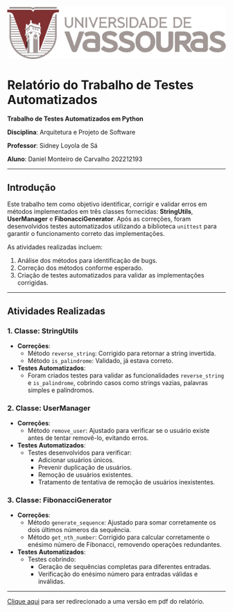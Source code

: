 ![image](img/Universidade_Vassouras_Logo.png)

# Relatório do Trabalho de Testes Automatizados

**Trabalho de Testes Automatizados em Python**  

**Disciplina**: Arquitetura e Projeto de Software

**Professor**: Sidney Loyola de Sá

**Aluno**: Daniel Monteiro de Carvalho 202212193  

---

## Introdução
Este trabalho tem como objetivo identificar, corrigir e validar erros em métodos implementados em três classes fornecidas: **StringUtils**, **UserManager** e **FibonacciGenerator**. Após as correções, foram desenvolvidos testes automatizados utilizando a biblioteca `unittest` para garantir o funcionamento correto das implementações.

As atividades realizadas incluem:
1. Análise dos métodos para identificação de bugs.
2. Correção dos métodos conforme esperado.
3. Criação de testes automatizados para validar as implementações corrigidas.

---

## Atividades Realizadas

### 1. Classe: **StringUtils**
- **Correções**:
  - Método `reverse_string`: Corrigido para retornar a string invertida.
  - Método `is_palindrome`: Validado, já estava correto.
- **Testes Automatizados**:
  - Foram criados testes para validar as funcionalidades `reverse_string` e `is_palindrome`, cobrindo casos como strings vazias, palavras simples e palíndromos.

### 2. Classe: **UserManager**
- **Correções**:
  - Método `remove_user`: Ajustado para verificar se o usuário existe antes de tentar removê-lo, evitando erros.
- **Testes Automatizados**:
  - Testes desenvolvidos para verificar:
    - Adicionar usuários únicos.
    - Prevenir duplicação de usuários.
    - Remoção de usuários existentes.
    - Tratamento de tentativa de remoção de usuários inexistentes.

### 3. Classe: **FibonacciGenerator**
- **Correções**:
  - Método `generate_sequence`: Ajustado para somar corretamente os dois últimos números da sequência.
  - Método `get_nth_number`: Corrigido para calcular corretamente o enésimo número de Fibonacci, removendo operações redundantes.
- **Testes Automatizados**:
  - Testes cobrindo:
    - Geração de sequências completas para diferentes entradas.
    - Verificação do enésimo número para entradas válidas e inválidas.

---

[Clique aqui](./Relatorio.pdf) para ser redirecionado a uma versão em pdf do relatório.
